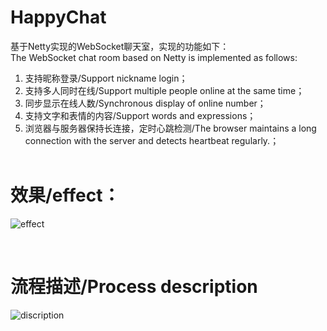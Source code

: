 # HappyChat
基于Netty实现的WebSocket聊天室，实现的功能如下：<br>
The WebSocket chat room based on Netty is implemented as follows:
<br>
1. 支持昵称登录/Support nickname login；<br>
2. 支持多人同时在线/Support multiple people online at the same time；<br>
3. 同步显示在线人数/Synchronous display of online number；<br>
4. 支持文字和表情的内容/Support words and expressions；<br>
5. 浏览器与服务器保持长连接，定时心跳检测/The browser maintains a long connection with the server and detects heartbeat regularly.；
<br><br>

# 效果/effect：
![effect](https://github.com/lightTrace/chat-room-by-netty/blob/master/docs/pic/show.png)

<br>

# 流程描述/Process description
![discription](https://github.com/lightTrace/chat-room-by-netty/blob/master/docs/pic/flow.png)


 
